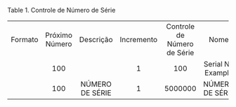 <div id="d459863e1" class="table">

<div class="table-title">

Table 1. Controle de Número de
Série

</div>

<div class="table-contents">

|         |                |                 |            |                             |                   |         |              |        |
| :-----: | :------------: | :-------------: | :--------: | :-------------------------: | :---------------: | :-----: | :----------: | :----: |
| Formato | Próximo Número |    Descrição    | Incremento | Controle de Número de Série |       Nome        | Prefixo | Núm. Inicial | Sufixo |
|         |      100       |                 |     1      |             100             | Serial No Example |         |     100      |        |
|         |      100       | NÚMERO DE SÉRIE |     1      |           5000000           |  NÚMERO DE SÉRIE  |         |     100      |        |

</div>

</div>
